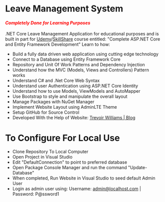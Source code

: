 # Leave Management System
#### <span style="color:red">*Completely Done for Learning Purposes*</span>
.NET Core Leave Management Application for educational purposes and is built in part for [Udemy](http://bit.ly/30oniUV)/[SkillShare](https://skl.sh/2TjAJ7f) course entitled: "Complete ASP.NET Core and Entity Framework Development"
Learn to how:
- Build a fully data driven web application using cutting edge technology 
- Connect to a Database using Entity Framework Core
- Repository and Unit Of Work Patterns and Dependency Injection
- Understand how the MVC (Models, Views and Controllers) Pattern works
- Understand C# and .Net Core Web Syntax
- Understand user Authentication using ASP.NET Core Identity
- Understand how to use Models, ViewModels and AutoMapper 
- Use Bootstrap to style and manipulate the overall layout
- Manage Packages with NuGet Manager
- Implement Website Layout using AdminLTE Theme
- Setup GitHub for Source Control
- Developed With the Help of Website: [Trevoir Williams | Blog](http://bit.ly/2ux9hcn) 

# To Configure For Local Use
- Clone Repository To Local Computer
- Open Project in Visual Studio
- Edit "DefaultConnection" to point to preferred database
- Open Package Console Manager and run the command "Update-Database"
- When completed, Run Website in Visual Studio to seed default Admin User
- Login as admin user using: Username: admin@localhost.com | Password: P@ssword1

